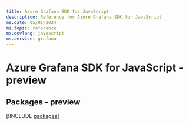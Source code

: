 ```yaml
---
title: Azure Grafana SDK for JavaScript
description: Reference for Azure Grafana SDK for JavaScript
ms.date: 05/01/2024
ms.topic: reference
ms.devlang: javascript
ms.service: grafana
---
```

# Azure Grafana SDK for JavaScript - preview
## Packages - preview
[!INCLUDE [packages](grafana-index.md)]